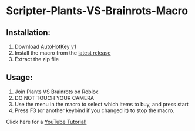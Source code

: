 # Scripter-Plants-VS-Brainrots-Macro
## Installation:
1. Download [AutoHotKey v1](https://autohotkey.com)
2. Install the macro from the [latest release](https://github.com/DeweyPointJr/Scripter-Plants-VS-Brainrots-Macro/releases/latest)
3. Extract the zip file

## Usage:
1. Join Plants VS Brainrots on Roblox
2. DO NOT TOUCH YOUR CAMERA
3. Use the menu in the macro to select which items to buy, and press start
4. Press F3 (or another keybind if you changed it) to stop the macro.

Click here for a [YouTube Tutorial!](https://youtube.com/ScriptAndPlayGames)

